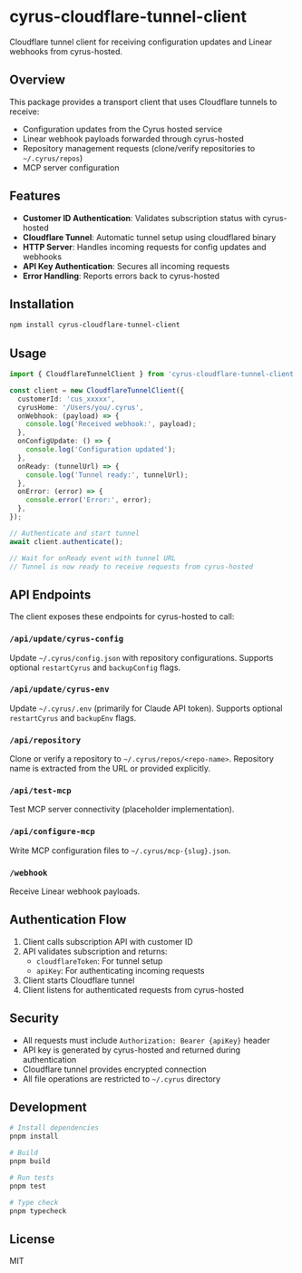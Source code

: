# cyrus-cloudflare-tunnel-client

Cloudflare tunnel client for receiving configuration updates and Linear webhooks from cyrus-hosted.

## Overview

This package provides a transport client that uses Cloudflare tunnels to receive:
- Configuration updates from the Cyrus hosted service
- Linear webhook payloads forwarded through cyrus-hosted
- Repository management requests (clone/verify repositories to `~/.cyrus/repos`)
- MCP server configuration

## Features

- **Customer ID Authentication**: Validates subscription status with cyrus-hosted
- **Cloudflare Tunnel**: Automatic tunnel setup using cloudflared binary
- **HTTP Server**: Handles incoming requests for config updates and webhooks
- **API Key Authentication**: Secures all incoming requests
- **Error Handling**: Reports errors back to cyrus-hosted

## Installation

```bash
npm install cyrus-cloudflare-tunnel-client
```

## Usage

```typescript
import { CloudflareTunnelClient } from 'cyrus-cloudflare-tunnel-client';

const client = new CloudflareTunnelClient({
  customerId: 'cus_xxxxx',
  cyrusHome: '/Users/you/.cyrus',
  onWebhook: (payload) => {
    console.log('Received webhook:', payload);
  },
  onConfigUpdate: () => {
    console.log('Configuration updated');
  },
  onReady: (tunnelUrl) => {
    console.log('Tunnel ready:', tunnelUrl);
  },
  onError: (error) => {
    console.error('Error:', error);
  },
});

// Authenticate and start tunnel
await client.authenticate();

// Wait for onReady event with tunnel URL
// Tunnel is now ready to receive requests from cyrus-hosted
```

## API Endpoints

The client exposes these endpoints for cyrus-hosted to call:

### `/api/update/cyrus-config`
Update `~/.cyrus/config.json` with repository configurations. Supports optional `restartCyrus` and `backupConfig` flags.

### `/api/update/cyrus-env`
Update `~/.cyrus/.env` (primarily for Claude API token). Supports optional `restartCyrus` and `backupEnv` flags.

### `/api/repository`
Clone or verify a repository to `~/.cyrus/repos/<repo-name>`. Repository name is extracted from the URL or provided explicitly.

### `/api/test-mcp`
Test MCP server connectivity (placeholder implementation).

### `/api/configure-mcp`
Write MCP configuration files to `~/.cyrus/mcp-{slug}.json`.

### `/webhook`
Receive Linear webhook payloads.

## Authentication Flow

1. Client calls subscription API with customer ID
2. API validates subscription and returns:
   - `cloudflareToken`: For tunnel setup
   - `apiKey`: For authenticating incoming requests
3. Client starts Cloudflare tunnel
4. Client listens for authenticated requests from cyrus-hosted

## Security

- All requests must include `Authorization: Bearer {apiKey}` header
- API key is generated by cyrus-hosted and returned during authentication
- Cloudflare tunnel provides encrypted connection
- All file operations are restricted to `~/.cyrus` directory

## Development

```bash
# Install dependencies
pnpm install

# Build
pnpm build

# Run tests
pnpm test

# Type check
pnpm typecheck
```

## License

MIT
